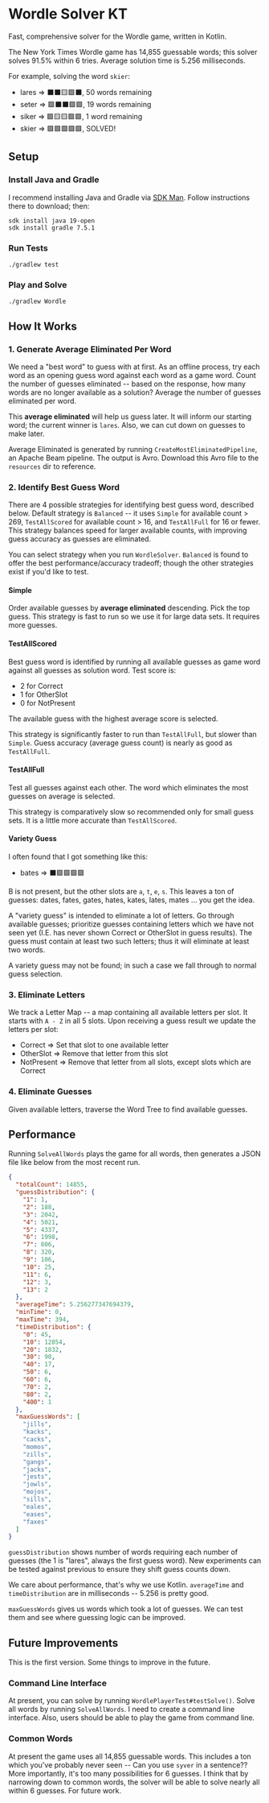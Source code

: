 # Wordle Solver KT
Fast, comprehensive solver for the Wordle game, written in Kotlin.

The New York Times Wordle game has 14,855 guessable words; this solver solves 91.5% within 6 tries.
Average solution time is 5.256 milliseconds.

For example, solving the word `skier`:
* lares => ⬛⬛🟨🟩⬛, 50 words remaining
* seter => 🟩⬛⬛🟩🟩, 19 words remaining
* siker => 🟩🟨🟨🟩🟩, 1 word remaining
* skier => 🟩🟩🟩🟩🟩, SOLVED!

## Setup
### Install Java and Gradle
I recommend installing Java and Gradle via [SDK Man](https://sdkman.io). Follow instructions there to download; then:
```shell
sdk install java 19-open
sdk install gradle 7.5.1
```

### Run Tests
```shell
./gradlew test
```

### Play and Solve
```shell
./gradlew Wordle
```

## How It Works
### 1. Generate Average Eliminated Per Word
We need a "best word" to guess with at first. As an offline process, try each word as an opening guess word against
each word as a game word. Count the number of guesses eliminated -- based on the response, how many words are no longer
available as a solution? Average the number of guesses eliminated per word.

This **average eliminated** will help us guess later. It will inform our starting word; the current winner is `lares`.
Also, we can cut down on guesses to make later.

Average Eliminated is generated by running `CreateMostEliminatedPipeline`, an Apache Beam pipeline. The output is Avro.
Download this Avro file to the `resources` dir to reference.

### 2. Identify Best Guess Word
There are 4 possible strategies for identifying best guess word, described below. Default strategy is `Balanced` -- it uses `Simple` for available count > 269, `TestAllScored` for
available count > 16, and `TestAllFull` for 16 or fewer. This strategy balances speed for larger available counts, with
improving guess accuracy as guesses are eliminated.

You can select strategy when you run `WordleSolver`. `Balanced` is found to offer the best performance/accuracy
tradeoff; though the other strategies exist if you'd like to test.

#### Simple
Order available guesses by **average eliminated** descending. Pick the top guess. This strategy is fast to run so we use
it for large data sets. It requires more guesses.

#### TestAllScored
Best guess word is identified by running all available guesses as game word against all guesses as solution word.
Test score is:
* 2 for Correct
* 1 for OtherSlot
* 0 for NotPresent

The available guess with the highest average score is selected.

This strategy is significantly faster to run than `TestAllFull`, but slower than `Simple`. Guess accuracy
(average guess count) is nearly as good as `TestAllFull`.

#### TestAllFull
Test all guesses against each other. The word which eliminates the most guesses on average is selected.

This strategy is comparatively slow so recommended only for small guess sets. It is a little more accurate than
`TestAllScored`.

#### Variety Guess
I often found that I got something like this:
* bates => ⬛🟩🟩🟩🟩

B is not present, but the other slots are `a`, `t`, `e`, `s`. This leaves a ton of guesses: dates, fates, gates,
hates, kates, lates, mates ... you get the idea.

A "variety guess" is intended to eliminate a lot of letters. Go through available guesses; prioritize guesses
containing letters which we have not seen yet (I.E. has never shown Correct or OtherSlot in guess results). The guess
must contain at least two such letters; thus it will eliminate at least two words.

A variety guess may not be found; in such a case we fall through to normal guess selection.

### 3. Eliminate Letters
We track a Letter Map -- a map containing all available letters per slot. It starts with `A - Z` in all 5 slots.
Upon receiving a guess result we update the letters per slot:
* Correct => Set that slot to one available letter
* OtherSlot => Remove that letter from this slot
* NotPresent => Remove that letter from all slots, except slots which are Correct

### 4. Eliminate Guesses
Given available letters, traverse the Word Tree to find available guesses.

## Performance
Running `SolveAllWords` plays the game for all words, then generates a JSON file like below from the most recent run.
```json
{
  "totalCount": 14855,
  "guessDistribution": {
    "1": 1,
    "2": 188,
    "3": 2042,
    "4": 5021,
    "5": 4337,
    "6": 1998,
    "7": 806,
    "8": 320,
    "9": 106,
    "10": 25,
    "11": 6,
    "12": 3,
    "13": 2
  },
  "averageTime": 5.256277347694379,
  "minTime": 0,
  "maxTime": 394,
  "timeDistribution": {
    "0": 45,
    "10": 12854,
    "20": 1832,
    "30": 90,
    "40": 17,
    "50": 6,
    "60": 6,
    "70": 2,
    "80": 2,
    "400": 1
  },
  "maxGuessWords": [
    "jills",
    "kacks",
    "cacks",
    "momos",
    "zills",
    "gangs",
    "jacks",
    "jests",
    "jowls",
    "mojos",
    "sills",
    "eales",
    "eases",
    "faxes"
  ]
}
```
`guessDistribution` shows number of words requiring each number of guesses (the 1 is "lares", always the first guess
word). New experiments can be tested against previous to ensure they shift guess counts down.

We care about performance, that's why we use Kotlin. `averageTime` and `timeDistribution` are in milliseconds -- 5.256
is pretty good.

`maxGuessWords` gives us words which took a lot of guesses. We can test them and see where guessing logic can be
improved.

## Future Improvements
This is the first version. Some things to improve in the future.

### Command Line Interface
At present, you can solve by running `WordlePlayerTest#testSolve()`. Solve all words by running `SolveAllWords`.
I need to create a command line interface. Also, users should be able to play the game from command line.

### Common Words
At present the game uses all 14,855 guessable words. This includes a ton which you've probably never seen -- Can you
use `syver` in a sentence?? More importantly, it's too many possibilities for 6 guesses. I think that by narrowing
down to common words, the solver will be able to solve nearly all within 6 guesses. For future work.
